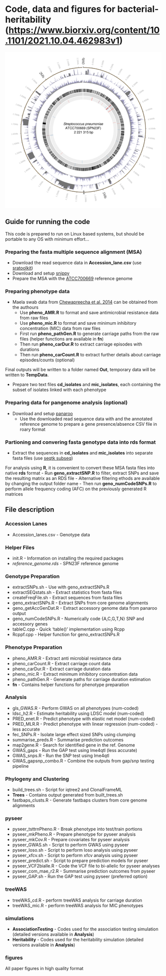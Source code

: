 # Code, data and figures for bacterial-heritability (https://www.biorxiv.org/content/10.1101/2021.10.04.462983v1)


![Circos](/figures/circ.png)

## Guide for running the code
This code is prepared to run on Linux based systems, but should be portable to any OS with minimum effort...

### Preparing the fasta multiple sequence alignment (MSA)
- Download the read sequence data in **Accession_lane.csv** (use [sratoolkit](https://github.com/ncbi/sra-tools/wiki/01.-Downloading-SRA-Toolkit))
- Download and setup [snippy](https://github.com/tseemann/snippy)
- Prepare the MSA with the [ATCC700669](https://www.ncbi.nlm.nih.gov/assembly/GCA_000026665.1) reference genome

### Preparing phenotype data
- Maela swab data from [Chewapreecha et al. 2014](https://www.nature.com/articles/ng.2895) can be obtained from the authours
    - Use **pheno_AMR.R** to format and save antimicrobial resistance data from raw files
    - Use **pheno_mic.R** to format and save minimum inhibitory concentration (MIC) data from raw files
    - First run **pheno_pathGen.R** to generate carriage paths from the raw files (helper functions are available in **fn**)
    - Then run **pheno_carDur.R** to extract carriage episodes with durations
    - Then run **pheno_carCount.R** to extract further details about carriage episodes/counts (optional)

Final outputs will be written to a folder named **Out**, temporary data will be written to **TempData**. 
- Prepare two text files **cd_isolates** and **mic_isolates**, each containing the subset of isolates linked with each phenotype

### Preparing data for pangenome analysis (optional)
- Download and setup [panaroo](https://github.com/gtonkinhill/panaroo)
    - Use the downloaded read sequence data with and the annotated reference genome to prepare a gene presence/absence CSV file in roary format

### Partioning and convering fasta genotype data into rds format
- Extract the sequences in **cd_isolates** and **mic_isolates** into separate fasta files (use [seqtk subseq](https://github.com/lh3/seqtk))

For analysis using **R**, it is convenient to convert these MSA fasta files into native **rds** format
    - Run **geno_extractSNP.R** to filter, extract SNPs and save the resulting matrix as an RDS file
        - Alternative filtering ethods are available by changing the output folder name
    - Then run **geno_numCodeSNPs.R** to perform allele frequency coding (AFC) on the previously generated R matrices

## File description
### Accession Lanes
- Accession_lanes.csv   - Genotype data

### Helper Files
- init.R			- Information on installing the required packages
- *reference_genome.rds*	- SPN23F reference genome

### Genotype Preparation
- extractSNPs.sh		- Use with geno_extractSNPs.R
- extractSEQstats.sh	- Extract statistics from fasta files
- createFreqFile.sh		- Extract sequences from fasta files
- geno_extractSNPs.R	- Extract SNPs from core genome alignments
- geno_getAccGenDat.R	- Extract accessory genome data from panaroo output
- geno_numCodeSNPs.R	- Numerically code {A,C,G,T,N} SNP and accessory genes
- tableC.cpp			- Quick ‘table()’ implementation using Rcpp
- Rcppf.cpp			- Helper function for geno_extractSNPs.R

### Phenotype Preparation
- pheno_AMR.R			- Extract anti microbial resistance data
- pheno_carCount.R		- Extract carriage count data
- pheno_carDur.R		- Extract carriage duration data
- pheno_mic.R			- Extract minimum inhibitory concentration data
- pheno_pathGen.R		- Generate paths for carriage duration estimation
- **fn** 				- Contains helper functions for phenotype preparation

### Analysis
- gls_GWAS.R			- Perform GWAS on all phenotypes (num-coded)
- ldsc_h2.R 			- Estimate heritability using LDSC model (num-coded)
- PRED_enet.R			- Predict phenotype with elastic net model (num-coded)
- PRED_MLR.R			- Predict phenotype with linear regression (num-coded) - less accurate
- fec_SNPs.R			- Isolate large effect sized SNPs using clumping
- summarise_preds.R		- Summarise prediction outcomes
- map2gene.R			- Search for identified gene in the ref. Genome
- GWAS_gaps             - Run the GAP test using lme4qtl (less accurate)
- GWAS_snps.R           - Run the SNP test using lme4qtl
- GWAS_gapsnp_combo.R   - Combine the outputs from gap/snp testing pipeline

### Phylogeny and Clustering
- build_trees.sh		- Script for iqtree2 and ClonalFrameML
- **Trees**				- Contains output generated from built_trees.sh
- fastbaps_clusts.R		- Generate fastbaps clusters from core genome alignments

### pyseer
- pyseer_tsttrnPheno.R	- Break phenotype into test/train portions
- pyseer_mkPheno.R		- Prepare phenotype for pyseer analysis
- pyseer_mkCov.R		- Prepare covariates for pyseer analysis
- pyseer_GWAS.sh		- Script to perform GWAS using pyseer
- pyseer_loso.sh		- Script to perform loso analysis using pyseer
- pyseer_xfcv.sh		- Script to perform xfcv analysis using pyseer
- pyseer_predict.sh		- Script to prepare prediction models for pyseer
- pyseer_VCF2bialle.R	- Code the VCF file to bi-allelic for pyseer analyses
- pyseer_com_mae_r2.R	- Summarise prediction outcomes from pyseer
- pyseer_GAP.sh         - Run the GAP test using pyseer (preferred option)

### treeWAS
- treeWAS_cd.R		- perform treeWAS analysis for carriage duration
- treeWAS_mic.R		- perform treeWAS analysis for MIC phenotypes

### simulations
- **AssociationTesting**    - Codes used for the association testing simulation (detailed versions available in **Analysis**)
- **Heritability**          - Codes used for the heritability simulation (detailed versions available in **Analysis**)

### figures
All paper figures in high quality format


